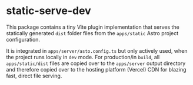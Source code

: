 # static-serve-dev

This package contains a tiny Vite plugin implementation that serves the statically generated
`dist` folder files from the `apps/static` Astro project configuration.

It is integrated in `apps/server/asto.config.ts` but only actively used, when the project
runs locally in `dev` mode. For production/in `build`, all `apps/static/dist` files are copied
over to the `apps/server` output directory and therefore copied over to the hosting platform (Vercel)
CDN for blazing fast, direct file serving.


